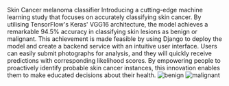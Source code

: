 Skin Cancer melanoma classifier
Introducing a cutting-edge machine learning study that focuses on accurately classifying skin cancer. By utilising TensorFlow's Keras' VGG16 architecture, the model achieves a remarkable 94.5% accuracy in classifying skin lesions as benign or malignant. This achievement is made feasible by using Django to deploy the model and create a backend service with an intuitive user interface. Users can easily submit photographs for analysis, and they will quickly receive predictions with corresponding likelihood scores. By empowering people to proactively identify probable skin cancer instances, this innovation enables them to make educated decisions about their health.
![benign](https://github.com/user-attachments/assets/6f7e01f3-d1d7-433d-9ac5-80bb3184cbcc)
![malignant](https://github.com/user-attachments/assets/6e2d4cd0-1991-4449-b844-4eccaf364bb5)
